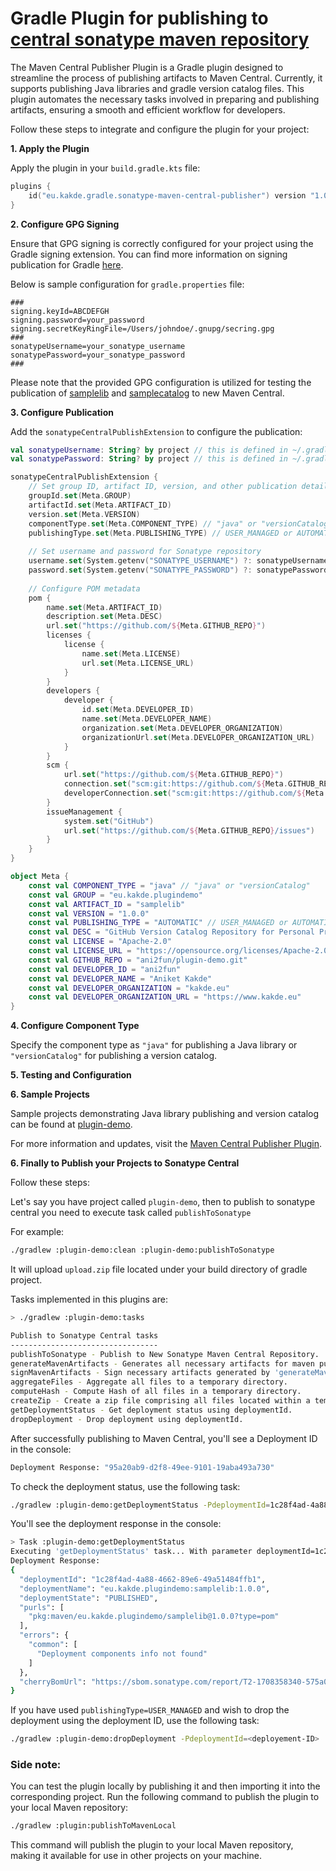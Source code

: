 # Gradle Plugin for publishing to [central sonatype maven repository](https://central.sonatype.com/)


The Maven Central Publisher Plugin is a Gradle plugin designed to streamline the process of publishing artifacts to Maven Central. Currently, it supports publishing Java libraries and gradle version catalog files.
This plugin automates the necessary tasks involved in preparing and publishing artifacts, ensuring a smooth and efficient workflow for developers.


Follow these steps to integrate and configure the plugin for your project:

**1. Apply the Plugin**

Apply the plugin in your `build.gradle.kts` file:

```kotlin
plugins {
    id("eu.kakde.gradle.sonatype-maven-central-publisher") version "1.0.0"
}
```

**2. Configure GPG Signing**

Ensure that GPG signing is correctly configured for your project using the Gradle signing extension. You can find more information on signing publication for Gradle [here](https://docs.gradle.org/current/userguide/signing_plugin.html).

Below is sample configuration for `gradle.properties` file:

```properties
###
signing.keyId=ABCDEFGH
signing.password=your_password
signing.secretKeyRingFile=/Users/johndoe/.gnupg/secring.gpg
###
sonatypeUsername=your_sonatype_username
sonatypePassword=your_sonatype_password
###
```

Please note that the provided GPG configuration is utilized for testing the publication of [samplelib](https://repo1.maven.org/maven2/eu/kakde/plugindemo/samplelib/) and [samplecatalog](https://repo1.maven.org/maven2/eu/kakde/plugindemo/samplecatalog/) to new Maven Central.

**3. Configure Publication**

Add the `sonatypeCentralPublishExtension` to configure the publication:

```kotlin
val sonatypeUsername: String? by project // this is defined in ~/.gradle/gradle.properties
val sonatypePassword: String? by project // this is defined in ~/.gradle/gradle.properties

sonatypeCentralPublishExtension {
    // Set group ID, artifact ID, version, and other publication details
    groupId.set(Meta.GROUP)
    artifactId.set(Meta.ARTIFACT_ID)
    version.set(Meta.VERSION)
    componentType.set(Meta.COMPONENT_TYPE) // "java" or "versionCatalog"
    publishingType.set(Meta.PUBLISHING_TYPE) // USER_MANAGED or AUTOMATIC
    
    // Set username and password for Sonatype repository
    username.set(System.getenv("SONATYPE_USERNAME") ?: sonatypeUsername)
    password.set(System.getenv("SONATYPE_PASSWORD") ?: sonatypePassword)
    
    // Configure POM metadata
    pom {
        name.set(Meta.ARTIFACT_ID)
        description.set(Meta.DESC)
        url.set("https://github.com/${Meta.GITHUB_REPO}")
        licenses {
            license {
                name.set(Meta.LICENSE)
                url.set(Meta.LICENSE_URL)
            }
        }
        developers {
            developer {
                id.set(Meta.DEVELOPER_ID)
                name.set(Meta.DEVELOPER_NAME)
                organization.set(Meta.DEVELOPER_ORGANIZATION)
                organizationUrl.set(Meta.DEVELOPER_ORGANIZATION_URL)
            }
        }
        scm {
            url.set("https://github.com/${Meta.GITHUB_REPO}")
            connection.set("scm:git:https://github.com/${Meta.GITHUB_REPO}")
            developerConnection.set("scm:git:https://github.com/${Meta.GITHUB_REPO}")
        }
        issueManagement {
            system.set("GitHub")
            url.set("https://github.com/${Meta.GITHUB_REPO}/issues")
        }
    }
}

object Meta {
    const val COMPONENT_TYPE = "java" // "java" or "versionCatalog"
    const val GROUP = "eu.kakde.plugindemo"
    const val ARTIFACT_ID = "samplelib"
    const val VERSION = "1.0.0"
    const val PUBLISHING_TYPE = "AUTOMATIC" // USER_MANAGED or AUTOMATIC
    const val DESC = "GitHub Version Catalog Repository for Personal Projects based on Gradle"
    const val LICENSE = "Apache-2.0"
    const val LICENSE_URL = "https://opensource.org/licenses/Apache-2.0"
    const val GITHUB_REPO = "ani2fun/plugin-demo.git"
    const val DEVELOPER_ID = "ani2fun"
    const val DEVELOPER_NAME = "Aniket Kakde"
    const val DEVELOPER_ORGANIZATION = "kakde.eu"
    const val DEVELOPER_ORGANIZATION_URL = "https://www.kakde.eu"
}

```

**4. Configure Component Type**

Specify the component type as `"java"` for publishing a Java library or `"versionCatalog"` for publishing a version catalog.

**5. Testing and Configuration**

**6. Sample Projects**

Sample projects demonstrating Java library publishing and version catalog can be found at [plugin-demo](https://github.com/ani2fun/plugin-demo).

For more information and updates, visit the [Maven Central Publisher Plugin](https://github.com/ani2fun/plugin-demo).


**6. Finally to Publish your Projects to Sonatype Central**

Follow these steps:

Let's say you have project called `plugin-demo`, then to publish to sonatype central you need to execute task called `publishToSonatype`

For example:
```bash
./gradlew :plugin-demo:clean :plugin-demo:publishToSonatype
```

It will upload `upload.zip` file located under your build directory of gradle project.

Tasks implemented in this plugins are:
```bash
> ./gradlew :plugin-demo:tasks

Publish to Sonatype Central tasks
---------------------------------
publishToSonatype - Publish to New Sonatype Maven Central Repository.
generateMavenArtifacts - Generates all necessary artifacts for maven publication.
signMavenArtifacts - Sign necessary artifacts generated by 'generateMavenArtifacts'.
aggregateFiles - Aggregate all files to a temporary directory.
computeHash - Compute Hash of all files in a temporary directory.
createZip - Create a zip file comprising all files located within a temporary directory
getDeploymentStatus - Get deployment status using deploymentId.
dropDeployment - Drop deployment using deploymentId.
```

After successfully publishing to Maven Central, you'll see a Deployment ID in the console:

```bash
Deployment Response: "95a20ab9-d2f8-49ee-9101-19aba493a730"
```

To check the deployment status, use the following task:

```bash
./gradlew :plugin-demo:getDeploymentStatus -PdeploymentId=1c28f4ad-4a88-4662-89e6-49a51484ffb1
```

You'll see the deployment response in the console:
```bash
> Task :plugin-demo:getDeploymentStatus
Executing 'getDeploymentStatus' task... With parameter deploymentId=1c28f4ad-4a88-4662-89e6-49a51484ffb1
Deployment Response:
{
  "deploymentId": "1c28f4ad-4a88-4662-89e6-49a51484ffb1",
  "deploymentName": "eu.kakde.plugindemo:samplelib:1.0.0",
  "deploymentState": "PUBLISHED",
  "purls": [
    "pkg:maven/eu.kakde.plugindemo/samplelib@1.0.0?type=pom"
  ],
  "errors": {
    "common": [
      "Deployment components info not found"
    ]
  },
  "cherryBomUrl": "https://sbom.sonatype.com/report/T2-1708358340-575a0a7950c749d8841712efd60107d6"
}

```

If you have used `publishingType=USER_MANAGED` and wish to drop the deployment using the deployment ID, use the following task: 
```bash
./gradlew :plugin-demo:dropDeployment -PdeploymentId=<deployement-ID>
```

### Side note:
You can test the plugin locally by publishing it and then importing it into the corresponding project. Run the following command to publish the plugin to your local Maven repository:

```bash
./gradlew :plugin:publishToMavenLocal
```

This command will publish the plugin to your local Maven repository, making it available for use in other projects on your machine.